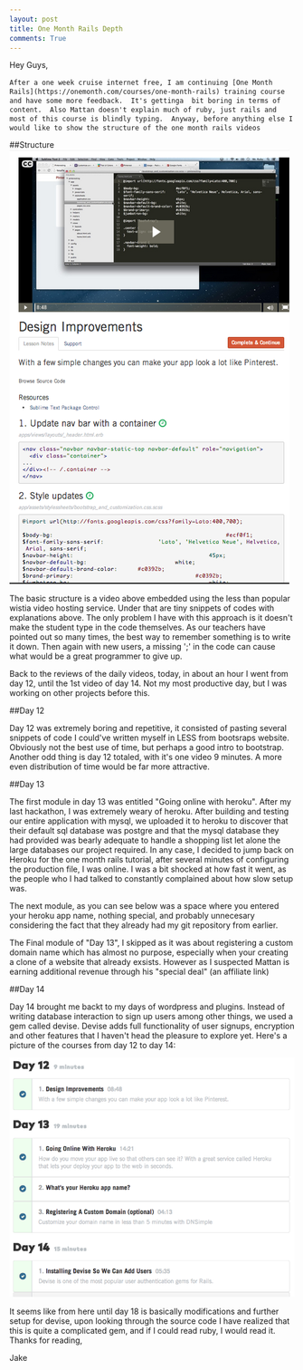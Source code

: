 ```yaml
---
layout: post
title: One Month Rails Depth
comments: True
---
```

Hey Guys,

	After a one week cruise internet free, I am continuing [One Month Rails](https://onemonth.com/courses/one-month-rails) training course and have some more feedback.  It's gettinga  bit boring in terms of content.  Also Mattan doesn't explain much of ruby, just rails and most of this course is blindly typing.  Anyway, before anything else I would like to show the structure of the one month rails videos
##Structure
<img border="0" src="/Photos/oms.png" alt="A look inside a video">

The basic structure is a video above embedded using the less than popular wistia video hosting service.  Under that are tiny snippets of codes with explanations above.  The only problem I have with this approach is it doesn't make the student type in the code themselves.  As our teachers have pointed out so many times, the best way to remember something is to write it down.  Then again with new users, a missing ';' in the code can cause what would be a great programmer to give up.

Back to the reviews of the daily videos, today, in about an hour I went from day 12, until the 1st video of day 14.  Not my most productive day, but I was working on other projects before this.  

##Day 12

Day 12 was extremely boring and repetitive, it consisted of pasting several snippets of code I could've written myself in LESS from bootsraps website. Obviously not the best use of time, but perhaps a good intro to bootstrap.  Another odd thing is day 12 totaled, with it's one video 9 minutes.  A more even distribution of time would be far more attractive.

##Day 13

The first module in day 13 was entitled "Going online with heroku".  After my last hackathon, I was extremely weary of heroku.  After building and testing our entire application with mysql, we uploaded it to heroku to discover that their default sql database was postgre and that the mysql database they had provided was bearly adequate to handle a shopping list let alone the large databases our project required.  In any case, I decided to jump back on Heroku for the one month rails tutorial, after several minutes of configuring the production file, I was online.  I was a bit shocked at how fast it went, as the people who I had talked to constantly complained about how slow setup was.

The next module, as you can see below was a space where you entered your heroku app name, nothing special, and probably unnecesary considering the fact that they already had my git repository from earlier.

The Final module of "Day 13", I skipped as it was about registering a custom domain name which has almost no purpose, especially when your creating a clone of a website that already exsists.  However as I suspected Mattan is earning additional revenue through his "special deal" (an affiliate link)

##Day 14

Day 14 brought me backt to my days of wordpress and plugins.  Instead of writing database interaction to sign up users among other things, we used a gem called devise.  Devise adds full functionality of user signups, encryption and other features that I haven't head the pleasure to explore yet.  Here's a picture of the courses from day 12 to day 14:

<img border="0" src="/Photos/day12-14.png" alt="Days 12-14 of One Month Rails">

It seems like from here until day 18 is basically modifications and further setup for devise, upon looking through the source code I have realized that this is quite a complicated gem, and if I could read ruby, I would read it.
Thanks for reading,

Jake

